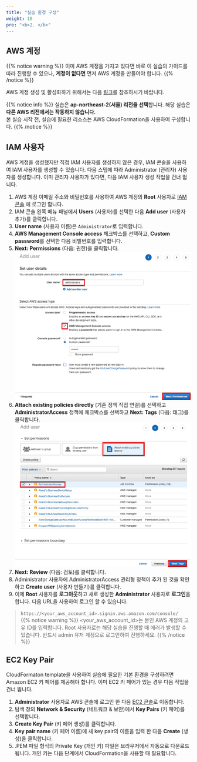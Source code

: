 ```yaml
---
title: "실습 환경 구성"
weight: 10
pre: "<b>2. </b>"
---
```


## AWS 계정
{{% notice warning %}}
이미 AWS 계정을 가지고 있다면 바로 이 실습의 가이드를 따라 진행할 수 있으나, **계정이 없다면** 먼저 AWS 계정을 만들어야 합니다.
{{% /notice %}}

AWS 계정 생성 및 활성화하기 위해서는 다음 [링크](https://aws.amazon.com/ko/premiumsupport/knowledge-center/create-and-activate-aws-account/)를 참조하시기 바랍니다.  

{{% notice info %}}
실습은 **ap-northeast-2(서울) 리전을 선택**합니다. 해당 실습은 **다른 AWS 리전에서는 작동하지 않습니다.**  
본 실습 시작 전, 실습에 필요한 리소스는 AWS CloudFormation을 사용하여 구성합니다.
{{% /notice %}}

## IAM 사용자
AWS 계정을 생성했지만 직접 IAM 사용자를 생성하지 않은 경우, IAM 콘솔을 사용하여 IAM 사용자를 생성할 수 있습니다. 다음 스텝에 따라 Administrator (관리자) 사용자를 생성합니다. 이미 관리자 사용자가 있다면, 다음 IAM 사용자 생성 작업을 건너 뜁니다. 

1.	AWS 계정 이메일 주소와 비밀번호를 사용하여 AWS 계정의 **Root** 사용자로 [IAM 콘솔](https://console.aws.amazon.com/iam/) 에 로그인 합니다.
1.	IAM 콘솔 왼쪽 메뉴 패널에서 **Users** (사용자)를 선택한 다음 **Add user** (사용자 추가)를 클릭합니다.
1.	**User name** (사용자 이름)은 `Administrator`로 입력합니다.
1.	**AWS Management Console access** 체크박스를 선택하고, **Custom password**를 선택한 다음 비빌번호를 입력합니다. 
1.	**Next: Permissions** (다음: 권한)을 클릭합니다.
![IAMPermission](../../static/images/iam_user_01.png)
1.	**Attach existing policies directly** (기존 정책 직접 연결)를 선택하고 **AdministratorAccess** 정책에 체크박스를 선택하고 **Next: Tags** (다음: 태그)를 클릭합니다.
![IAMPolicy](../../static/images/iam_user_02.png)
1.	**Next: Review** (다음: 검토)를 클릭합니다.
1.	Administrator 사용자에 AdministratorAccess 관리형 정책이 추가 된 것을 확인하고 **Create user** (사용자 만들기)를 클릭합니다.
1.	이제 **Root** 사용자를 **로그아웃**하고 새로 생성한 **Administrator** 사용자로 **로그인**을 합니다. 다음 URL을 사용하여 로그인 할 수 있습니다.
> `https://<your_aws_account_id>.signin.aws.amazon.com/console/`  
{{% notice warning %}}
<your_aws_account_id>는 본인 AWS 계정의 고유 ID를 입력합니다. Root 사용자로는 해당 실습을 진행할 때 에러가 발생할 수 있습니다. 반드시 admin 유저 계정으로 로그인하여 진행하세요.
{{% /notice %}}

## EC2 Key Pair
CloudFormaton template을 사용하여 실습에 필요한 기본 환경을 구성하려면 Amazon EC2 키 페어를 제공해야 합니다. 이미 EC2 키 페어가 있는 경우 다음 작업을 건너 뜁니다.
1.	**Administrator** 사용자로 AWS 콘솔에 로그인 한 다음 [EC2 콘솔](https://console.aws.amazon.com/ec2/)로 이동합니다.
1.	탐색 창의 **Network & Security** (네트워크 & 보안)에서 **Key Pairs** (키 페어)를 선택합니다.
1.	**Create Key Pair** (키 페어 생성)를 클릭합니다.
1.	**Key pair name** (키 페어 이름)에 새 key pair의 이름을 입력 한 다음 **Create** (생성)을 클릭합니다.
1.	.PEM 파일 형식의 Private Key (개인 키) 파일은 브라우저에서 자동으로 다운로드 됩니다. 개인 키는 다음 단계에서 CloudFormation을 사용할 때 필요합니다.